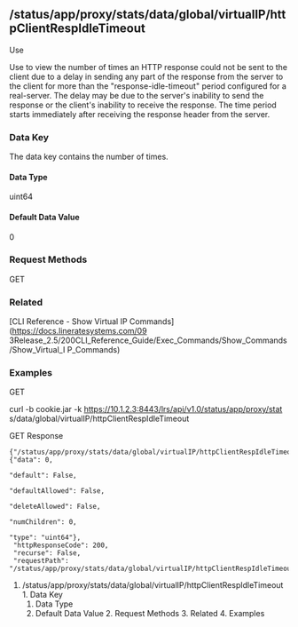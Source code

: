 ## /status/app/proxy/stats/data/global/virtualIP/httpClientRespIdleTimeout

Use

Use to view the number of times an HTTP response could not be sent to the
client due to a delay in sending any part of the response from the server to
the client for more than the "response-idle-timeout" period configured for a
real-server. The delay may be due to the server's inability to send the
response or the client's inability to receive the response. The time period
starts immediately after receiving the response header from the server.

### Data Key

The data key contains the number of times.

#### Data Type

uint64

#### Default Data Value

0

### Request Methods

GET

### Related

[CLI Reference - Show Virtual IP Commands](https://docs.lineratesystems.com/09
3Release_2.5/200CLI_Reference_Guide/Exec_Commands/Show_Commands/Show_Virtual_I
P_Commands)

### Examples

GET

curl -b cookie.jar -k https://10.1.2.3:8443/lrs/api/v1.0/status/app/proxy/stat
s/data/global/virtualIP/httpClientRespIdleTimeout

GET Response

    
    {"/status/app/proxy/stats/data/global/virtualIP/httpClientRespIdleTimeout": {"data": 0,
                                                                                  "default": False,
                                                                                  "defaultAllowed": False,
                                                                                  "deleteAllowed": False,
                                                                                  "numChildren": 0,
                                                                                  "type": "uint64"},
     "httpResponseCode": 200,
     "recurse": False,
     "requestPath": "/status/app/proxy/stats/data/global/virtualIP/httpClientRespIdleTimeout"}
    

  1. /status/app/proxy/stats/data/global/virtualIP/httpClientRespIdleTimeout
    1. Data Key
      1. Data Type
      2. Default Data Value
    2. Request Methods
    3. Related
    4. Examples

